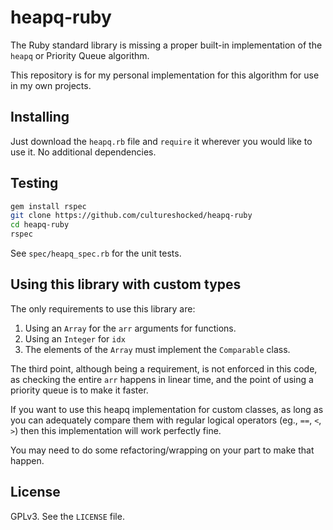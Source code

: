 # heapq-ruby

The Ruby standard library is missing a proper built-in implementation of the `heapq` or Priority Queue algorithm.

This repository is for my personal implementation for this algorithm for use in my own projects.

## Installing

Just download the `heapq.rb` file and `require` it wherever you would like to use it. No additional dependencies.

## Testing

```bash
gem install rspec
git clone https://github.com/cultureshocked/heapq-ruby
cd heapq-ruby
rspec

```

See `spec/heapq_spec.rb` for the unit tests.

## Using this library with custom types

The only requirements to use this library are:
1. Using an `Array` for the `arr` arguments for functions.
2. Using an `Integer` for `idx`
3. The elements of the `Array` must implement the `Comparable` class.

The third point, although being a requirement, is not enforced in this code, as checking the entire `arr` happens in linear time, and the point of using a priority queue is to make it faster.

If you want to use this heapq implementation for custom classes, as long as you can adequately compare them with regular logical operators (eg., `==`, `<`, `>`) then this implementation will work perfectly fine.

You may need to do some refactoring/wrapping on your part to make that happen.

## License

GPLv3. See the `LICENSE` file.
